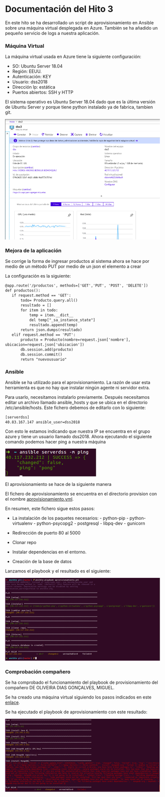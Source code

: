 # Documentación del Hito 3

En este hito se ha desarrollado un script de aprovisionamiento en Ansible sobre una máquina virtual desplegada en Azure. También se ha añadido un pequeño servicio de logs a nuestra aplicación.

### Máquina Virtual

La máquina virtual usada en Azure tiene la siguiente configuración:

* SO: Ubuntu Server 18.04
* Región: EEUU.
* Autenticación: KEY
* Usuario: dss2018
* Dirección Ip: estática
* Puertos abiertos: SSH y HTTP


El sistema operativo es Ubuntu Server 18.04 dado que es la última versión de Ubuntu Server y porque tiene python instalado ya de fabrica, tambien git.

![alt text](./imagenes/panel.png)

### Mejora de la aplicación

Se corrige la forma de ingresar productos al sistema ahora se hace por medio de un método PUT por medio de un json el elemento a crear
  
La configuración es la siguiente:
```
@app.route('/productos', methods=['GET','PUT', 'POST', 'DELETE'])
def productos():
   if request.method == 'GET':
       todo= Producto.query.all()
       resultado = []
       for item in todo:
           temp = item.__dict__
           del temp["_sa_instance_state"]
           resultado.append(temp)
       return json.dumps(resultado)
   elif request.method == 'PUT':
       producto = Producto(nombre=request.json['nombre'], ubicacion=request.json['ubicacion'])
       db.session.add(producto)
       db.session.commit()
       return "nuevousuario"
```

### Ansible

Ansible se ha utilizado para el aprovisionamiento. La razón de usar esta herramienta es que no hay que instalar ningún agente ni servidor extra.

Para usarlo, necesitamos instalarlo previamente. Después necesitamos editar un archivo llamado ansible_hosts y que se ubica en el directorio /etc/ansible/hosts. Este fichero debemos de editarlo con lo siguiente:

```
[serverdss]
40.83.167.147 ansible_user=dss2018
```
Con esto le estamos indicando que nuestra IP se encuentra en el grupo azure y tiene un usuario llamado dss2018. Ahora ejecutando el siguiente comando podemos hacer ping a nuestra máquina

![alt text](./imagenes/ping.png)


El aprovisionamiento se hace de la siguiente manera

El fichero de aprovisionamiento se encuentra en el directorio provision con el nombre [aprovisionamiento.yml](../provision/ansible/aprovisionamiento.yml).

En resumen, este fichero sigue estos pasos:

* La instalación de los paquetes necesarios:
       - python-pip
       - python-virtualenv
       - python-psycopg2
       - postgresql
       - libpq-dev
       - gunicorn
      
* Redirección de puerto 80 al 5000
* Clonar repo
* Instalar dependencias en el entorno.
* Creación de la base de datos

Lanzamos el playbook y el resultado es el siguiente:

![alt text](./imagenes/playbook.png)



### Comprobación compañero

Se ha comprobado el funcionamiento del playbook de provisionamiento del compañero DE OLIVEIRA DIAS GONÇALVES, MIGUEL.

Se ha creado una máquina virtual siguiendo los pasos indicados en este [enlace](https://github.com/migueldgoncalves/CCproj_1819).

Se ha ejecutado el playbook de aprovisionamiento con este resultado:

![alt text](./imagenes/miguel.png)
